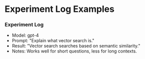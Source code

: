 # Experiment Log Examples

### Experiment Log
- Model: gpt-4
- Prompt: "Explain what vector search is."
- Result: "Vector search searches based on semantic similarity."
- Notes: Works well for short questions, less for long contexts.
